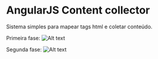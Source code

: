 # AngularJS Content collector

Sistema simples para mapear tags html e coletar conteúdo.

Primeira fase: 
![Alt text](https://github.com/ogawaryu/angularjs-content-collector/blob/master/exemplo/exemplo_simples.png "Optional title")

Segunda fase:
![Alt text](https://github.com/ogawaryu/angularjs-content-collector/blob/master/exemplo/segunda_fase.png "Optional title")